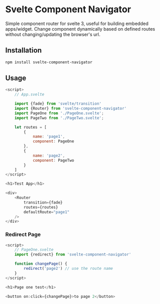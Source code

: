 # Svelte Component Navigator
Simple component router for svelte 3, useful for building embedded apps/widget. Change component dynamically based on defined routes without changing/updating the browser's url.

## Installation
````sh
npm install svelte-component-navigator
````

## Usage
```javascript
<script>
    // App.svelte

    import {fade} from 'svelte/transition'
    import {Router} from 'svelte-component-navigator'
    import PageOne from './PageOne.svelte';
    import PageTwo from './PageTwo.svelte';

    let routes = [
        {
            name: 'page1',
            component: PageOne
        },
        {
            name: 'page2',
            component: PageTwo
        }
    ]
</script>

<h1>Test App</h1>

<div>
    <Router
        transition={fade}
        routes={routes}
        defaultRoute="page1"
    />
</div>
```
### Redirect Page
```javascript
<script>
    // PageOne.svelte
    import {redirect} from 'svelte-component-navigator'

    function changePage() {
        redirect('page2') // use the route name
    }
</script>

<h1>Page one test</h1>

<button on:click={changePage}>to page 2</button>
```
